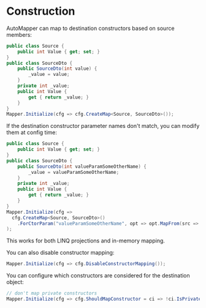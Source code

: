 # Construction

AutoMapper can map to destination constructors based on source members:

```c#
public class Source {
    public int Value { get; set; }
}
public class SourceDto {
    public SourceDto(int value) {
        _value = value;
    }
    private int _value;
    public int Value {
        get { return _value; }
    }
}
Mapper.Initialize(cfg => cfg.CreateMap<Source, SourceDto>());
```

If the destination constructor parameter names don't match, you can modify them at config time:

```c#
public class Source {
    public int Value { get; set; }
}
public class SourceDto {
    public SourceDto(int valueParamSomeOtherName) {
        _value = valueParamSomeOtherName;
    }
    private int _value;
    public int Value {
        get { return _value; }
    }
}
Mapper.Initialize(cfg =>
  cfg.CreateMap<Source, SourceDto>()
    .ForCtorParam("valueParamSomeOtherName", opt => opt.MapFrom(src => src.Value))
);
```

This works for both LINQ projections and in-memory mapping.

You can also disable constructor mapping:    

```c#
Mapper.Initialize(cfg => cfg.DisableConstructorMapping());
```

You can configure which constructors are considered for the destination object:

```c#
// don't map private constructors
Mapper.Initialize(cfg => cfg.ShouldMapConstructor = ci => !ci.IsPrivate);
```
